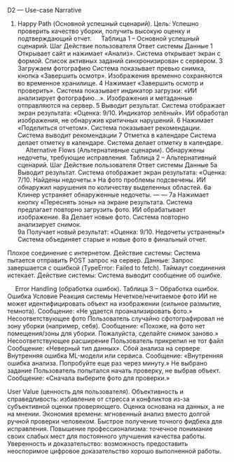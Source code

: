 D2 — Use-case Narrative
1. Happy Path (Основной успешный сценарий).
Цель: Успешно проверить качество уборки, получить высокую оценку и подтверждающий отчет.
 
Таблица 1 – Основной успешный сценарий.
Шаг	Действие пользователя	Ответ системы	Данные
1	Открывает сайт и нажимает «Анализ».	Система открывает экран с формой.	Список активных заданий синхронизирован с сервером.
3	Загружаем фотографию	Система показывает превью снимка, кнопка «Завершить осмотр».	Изображения временно сохраняются во временное хранилище.
4	Нажимает «Завершить осмотр и проверить».	Система показывает индикатор загрузки: «ИИ анализирует фотографию...».	Изображения и метаданные отправляются на сервер.
5	Выводит результат.	Система отображает экран результата: «Оценка: 9/10. Индикатор зелёный».	ИИ обработал изображения, не обнаружив критичных нарушений.
6	Нажимает «Поделиться отчетом».	Система показывает рекомендации.	Система выводит рекомендации
7	Отметка в календаре	Система делает отметку в календаре.	Система делает отметку в календаре.
 
Alternative Flows (Альтернативные сценарии).
Обнаружены недочеты, требующие исправления.
Таблица 2 – Альтернативный сценарий.
Шаг	Действие пользователя	Ответ системы	Данные
5a	Выводит результат.	Система отображает экран результата: «Оценка: 7/10. Найдены недочеты.» На фото проблемы подсвечены.	ИИ обнаружил нарушения по количеству выделенных областей.
6a	Клинер устраняет обнаруженные недочеты.	—	—
7a	Нажимает кнопку «Переснять зоны» на экране результата.	Система предлагает повторно загрузить фото.	ИИ обрабатывает изображение.
8a	Делает новые фото.	Система повторно анализирует снимок.	
9a	Получает новый результат: «Оценка: 9/10. Недочеты устранены!»	Система объединяет старые и новые фото в финальный отчет.	

Плохое соединение с интернетом.
Действие системы: Система пытается отправить POST запрос на сервер.
Данные: Запрос завершается с ошибкой (TypeError: Failed to fetch). Таймаут соединения истекает.
Действие системы: Система выводит сообщение об ошибке.

 
Error Handling (обработка ошибок).
Таблица 3 – Обработка ошибок.
Ошибка	Условие	Реакция системы
Нечеткое/нечитаемое фото	ИИ не может идентифицировать объект на изображении (сильное размытие, темнота).	Сообщение: «Не удается проанализировать фото.»
Несоответствующее фото	Пользователь случайно сфотографировал не зону уборки (например, себя).	Сообщение: «Похоже, на фото нет помещения/зоны для уборки. Пожалуйста, сделайте снимок заново.»
Несоответствующее расширение	Пользователь прикрепил не тот файл	Сообщение: «Неверный тип данных».
Сбой анализа на сервере	Внутренняя ошибка ML-модели или сервиса.	Сообщение: «Внутренняя ошибка анализа. Попробуйте еще раз через минуту.»
Не выбрано задание	Пользователь попытался начать проверку, не выбрав объект.	Сообщение: «Сначала выберите фото для проверки.»

User Value (ценность для пользователя).
Объективность и справедливость: избавление от стресса и конфликтов из-за субъективной оценки проверяющего. Оценка основана на данных, а не на мнении.
Экономия времени: мгновенный анализ вместо долгой ручной проверки человеком. Быстрое получение точного фидбека для исправления.
Повышение профессионализма: точечное понимание своих слабых мест для постоянного улучшения качества работы.
Уверенность и доказательство: возможность предоставить неоспоримое цифровое доказательство хорошо выполненной работы.
